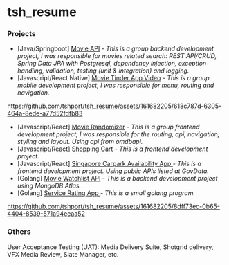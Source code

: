 # tsh_resume
### Projects
- [Java/Springboot] [Movie API](https://github.com/tshport/tsh_resume-movieAPI/tree/main/group1-movie-api-main) *- This is a group backend development project, I was responsible for movies related search: REST API/CRUD, Spring Data JPA with Postgresql, dependency injection, exception handling, validation, testing (unit & integration) and logging.*
- [Javascript/React Native] [Movie Tinder App Video](https://github.com/tshport/tsh_resume/assets/161682205/618c787d-6305-464a-8ede-a77d52fdfb83) *- This is a group mobile development project, I was responsible for menu, routing and navigation.*


https://github.com/tshport/tsh_resume/assets/161682205/618c787d-6305-464a-8ede-a77d52fdfb83


- [Javascript/React] [Movie Randomizer](https://sctpmodule2group1.netlify.app) *- This is a group frontend development project, I was responsible for the routing, api, navigation, styling and layout. Using api from omdbapi.*
- [Javascript/React] [Shopping Cart](https://fanciful-bombolone-0f40b4.netlify.app) *- This is a frontend development project.*
- [Javascript/React] [Singapore Carpark Availability App ](https://sgcarparkavailability.netlify.app) *- This is a frontend development project. Using public APIs listed at GovData.*
- [Golang] [Movie Watchlist API](https://github.com/tshport/tsh_watchlistAPI_ingo) *- This is a backend development project using MongoDB Atlas.*
- [Golang] [Service Rating App ](https://github.com/tshport/tsh_ratingingo) *- This is a small golang program.*

https://github.com/tshport/tsh_resume/assets/161682205/8dff73ec-0b65-4404-8539-571a94eeaa52




### Others
User Acceptance Testing (UAT): Media Delivery Suite, Shotgrid delivery, VFX Media Review, Slate Manager, etc.
